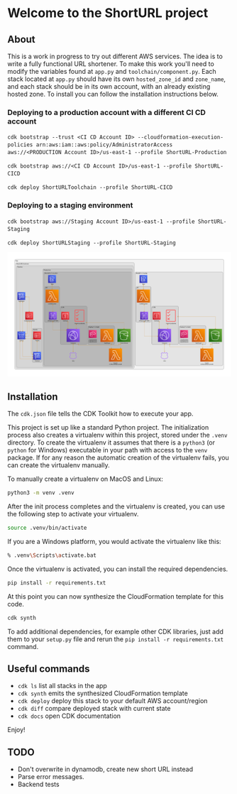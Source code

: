 
# Welcome to the ShortURL project

## About

This is a work in progress to try out different AWS services.  The idea is to write a fully functional URL shortener. To make this work you'll need to modify the variables found at `app.py` and `toolchain/component.py`. Each stack located at `app.py` should have its own `hosted_zone_id` and `zone_name`, and each stack should be in its own account, with an already existing hosted zone. To install you can follow the installation instructions below.

### Deploying to a production account with a different CI CD account

`cdk bootstrap --trust <CI CD Account ID> --cloudformation-execution-policies arn:aws:iam::aws:policy/AdministratorAccess  aws://<PRODUCTION Account ID>/us-east-1 --profile ShortURL-Production`

`cdk bootstrap aws://<CI CD Account ID>/us-east-1 --profile ShortURL-CICD`

`cdk deploy ShortURLToolchain --profile ShortURL-CICD`

### Deploying to a staging environment

`cdk bootstrap aws://Staging Account ID>/us-east-1 --profile ShortURL-Staging`

`cdk deploy ShortURLStaging --profile ShortURL-Staging`

![Infrastructure](/images/diagram.png)

## Installation

The `cdk.json` file tells the CDK Toolkit how to execute your app.

This project is set up like a standard Python project.  The initialization
process also creates a virtualenv within this project, stored under the `.venv`
directory.  To create the virtualenv it assumes that there is a `python3`
(or `python` for Windows) executable in your path with access to the `venv`
package. If for any reason the automatic creation of the virtualenv fails,
you can create the virtualenv manually.

To manually create a virtualenv on MacOS and Linux:

```sh
python3 -m venv .venv
```

After the init process completes and the virtualenv is created, you can use the following
step to activate your virtualenv.

```sh
source .venv/bin/activate
```

If you are a Windows platform, you would activate the virtualenv like this:

```sh
% .venv\Scripts\activate.bat
```

Once the virtualenv is activated, you can install the required dependencies.

```sh
pip install -r requirements.txt
```

At this point you can now synthesize the CloudFormation template for this code.

```sh
cdk synth
```

To add additional dependencies, for example other CDK libraries, just add
them to your `setup.py` file and rerun the `pip install -r requirements.txt`
command.

## Useful commands

* `cdk ls`          list all stacks in the app
* `cdk synth`       emits the synthesized CloudFormation template
* `cdk deploy`      deploy this stack to your default AWS account/region
* `cdk diff`        compare deployed stack with current state
* `cdk docs`        open CDK documentation

Enjoy!

## TODO

* Don't overwrite in dynamodb, create new short URL instead
* Parse error messages.
* Backend tests
